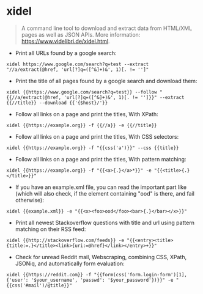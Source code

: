 # xidel

> A command line tool to download and extract data from HTML/XML pages as well as JSON APIs.
> More information: <https://www.videlibri.de/xidel.html>.

- Print all URLs found by a google search:

`xidel https://www.google.com/search?q=test --extract "//a/extract(@href, 'url[?]q=([^&]+)&', 1)[. != '']"`

- Print the title of all pages found by a google search and download them:

`xidel {{https://www.google.com/search?q=test}} --follow "{{//a/extract(@href, 'url[?]q=([^&]+)&', 1)[. != '']}}" --extract {{//title}} --download {{'{$host}/'}}`

- Follow all links on a page and print the titles, With XPath:

`xidel {{https://example.org}} -f {{//a}} -e {{//title}}`

- Follow all links on a page and print the titles, With CSS selectors:

`xidel {{https://example.org}} -f "{{css('a')}}" --css {{title}}`

- Follow all links on a page and print the titles, With pattern matching:

`xidel {{https://example.org}} -f "{{<a>{.}</a>*}}" -e "{{<title>{.}</title>}}"`

- If you have an example.xml file, you can read the important part like (which will also check, if the element containing "ood" is there, and fail otherwise):

`xidel {{example.xml}} -e "{{<x><foo>ood</foo><bar>{.}</bar></x>}}"`

- Print all newest Stackoverflow questions with title and url using pattern matching on their RSS feed:

`xidel {{http://stackoverflow.com/feeds}} -e "{{<entry><title>{title:=.}</title><link>{uri:=@href}</link></entry>+}}"`

- Check for unread Reddit mail, Webscraping, combining CSS, XPath, JSONiq, and automatically form evaluation:

`xidel {{https://reddit.com}} -f "{{form(css('form.login-form')[1], {'user': '$your_username', 'passwd': '$your_password'})}}" -e "{{css('#mail')/@title}}"`
